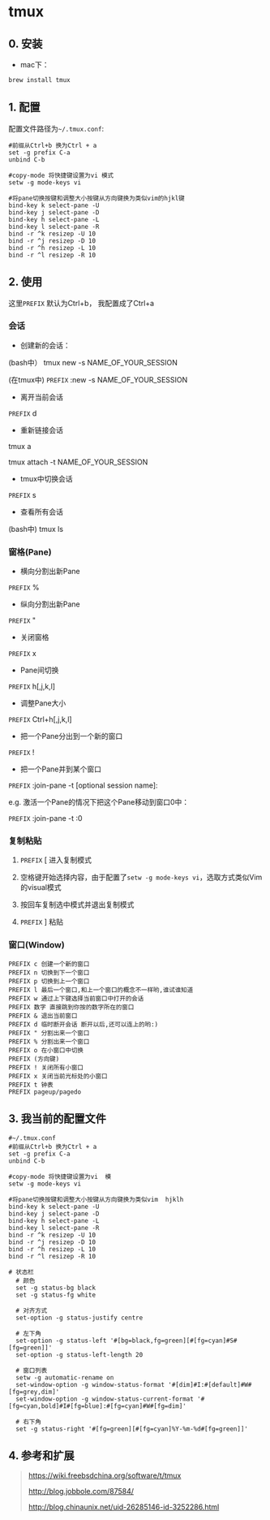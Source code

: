 # tmux

## 0. 安装

* mac下：
```bash
brew install tmux
```

## 1. 配置

配置文件路径为`~/.tmux.conf`:

```
#前缀从Ctrl+b 换为Ctrl + a
set -g prefix C-a
unbind C-b

#copy-mode 将快捷键设置为vi 模式
setw -g mode-keys vi

#将pane切换按键和调整大小按键从方向键换为类似vim的hjkl键
bind-key k select-pane -U
bind-key j select-pane -D
bind-key h select-pane -L
bind-key l select-pane -R
bind -r ^k resizep -U 10
bind -r ^j resizep -D 10
bind -r ^h resizep -L 10
bind -r ^l resizep -R 10
```

## 2. 使用
这里`PREFIX` 默认为Ctrl+b， 我配置成了Ctrl+a

### 会话

* 创建新的会话：

(bash中）  tmux new -s NAME_OF_YOUR_SESSION



(在tmux中) `PREFIX` :new -s NAME_OF_YOUR_SESSION

* 离开当前会话

`PREFIX` d

* 重新链接会话

tmux a

tmux attach -t NAME_OF_YOUR_SESSION

* tmux中切换会话

`PREFIX` s

* 查看所有会话

(bash中) tmux ls


### 窗格(Pane)

* 横向分割出新Pane

`PREFIX` %

* 纵向分割出新Pane

`PREFIX` "

* 关闭窗格

`PREFIX` x

* Pane间切换

`PREFIX` h[,j,k,l]

* 调整Pane大小

`PREFIX` Ctrl+h[,j,k,l]

* 把一个Pane分出到一个新的窗口

`PREFIX` !

* 把一个Pane并到某个窗口

`PREFIX` :join-pane -t [optional session name]:<destination pane index>

e.g. 激活一个Pane的情况下把这个Pane移动到窗口0中：

`PREFIX` :join-pane -t :0


### 复制粘贴

1. `PREFIX` [ 进入复制模式

1. 空格键开始选择内容，由于配置了`setw -g mode-keys vi`，选取方式类似Vim的visual模式

1. 按回车复制选中模式并退出复制模式

1. `PREFIX` ] 粘贴


### 窗口(Window)

```
PREFIX c 创建一个新的窗口
PREFIX n 切换到下一个窗口
PREFIX p 切换到上一个窗口
PREFIX l 最后一个窗口,和上一个窗口的概念不一样哟,谁试谁知道
PREFIX w 通过上下键选择当前窗口中打开的会话
PREFIX 数字 直接跳到你按的数字所在的窗口
PREFIX & 退出当前窗口
PREFIX d 临时断开会话 断开以后,还可以连上的哟:)
PREFIX " 分割出来一个窗口
PREFIX % 分割出来一个窗口
PREFIX o 在小窗口中切换
PREFIX (方向键)
PREFIX ! 关闭所有小窗口
PREFIX x 关闭当前光标处的小窗口
PREFIX t 钟表
PREFIX pageup/pagedo
```


## 3. 我当前的配置文件

```
#~/.tmux.conf
#前缀从Ctrl+b 换为Ctrl + a
set -g prefix C-a
unbind C-b

#copy-mode 将快捷键设置为vi  模
setw -g mode-keys vi

#将pane切换按键和调整大小按键从方向键换为类似vim  hjklh
bind-key k select-pane -U
bind-key j select-pane -D
bind-key h select-pane -L
bind-key l select-pane -R
bind -r ^k resizep -U 10
bind -r ^j resizep -D 10
bind -r ^h resizep -L 10
bind -r ^l resizep -R 10

# 状态栏
  # 颜色
  set -g status-bg black
  set -g status-fg white

  # 对齐方式
  set-option -g status-justify centre

  # 左下角
  set-option -g status-left '#[bg=black,fg=green][#[fg=cyan]#S#[fg=green]]'
  set-option -g status-left-length 20

  # 窗口列表
  setw -g automatic-rename on
  set-window-option -g window-status-format '#[dim]#I:#[default]#W#[fg=grey,dim]'
  set-window-option -g window-status-current-format '#[fg=cyan,bold]#I#[fg=blue]:#[fg=cyan]#W#[fg=dim]'

  # 右下角
  set -g status-right '#[fg=green][#[fg=cyan]%Y-%m-%d#[fg=green]]'

```


## 4. 参考和扩展
> https://wiki.freebsdchina.org/software/t/tmux
>
> http://blog.jobbole.com/87584/
>
> http://blog.chinaunix.net/uid-26285146-id-3252286.html

